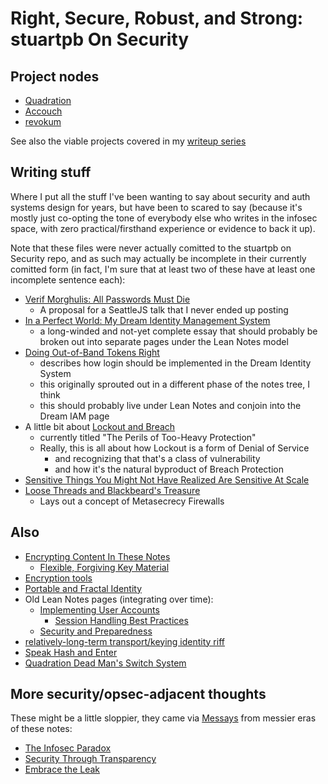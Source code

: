 # Right, Secure, Robust, and Strong: stuartpb On Security

## Project nodes

- [Quadration](0d93d812-6739-4142-9e16-d686e6df00ef.md)
- [Accouch](1ae14fdb-5356-456a-a12f-89513f3a50ef.md)
- [revokum](302bcc06-d1c2-4d95-83bc-b0dac2a949f2.md)

See also the viable projects covered in my [writeup series](f1403399-a887-4262-aac6-292035465eab.md)

## Writing stuff

Where I put all the stuff I've been wanting to say about security and auth systems design for years, but have been to scared to say (because it's mostly just co-opting the tone of everybody else who writes in the infosec space, with zero practical/firsthand experience or evidence to back it up).

Note that these files were never actually comitted to the stuartpb on Security repo, and as such may actually be incomplete in their currently comitted form (in fact, I'm sure that at least two of these have at least one incomplete sentence each):

- [Verif Morghulis: All Passwords Must Die](0d21bcbc-81b8-4950-af50-46a7a4343613.md)
  - A proposal for a SeattleJS talk that I never ended up posting
- [In a Perfect World: My Dream Identity Management System](3f7019fb-74ea-4de9-bfb1-3985e0b79482.md)
  - a long-winded and not-yet complete essay that should probably be broken out into separate pages under the Lean Notes model
- [Doing Out-of-Band Tokens Right](0072bc14-9ba6-4364-9762-4e3dcccf8a69.md)
  - describes how login should be implemented in the Dream Identity System
  - this originally sprouted out in a different phase of the notes tree, I think
  - this should probably live under Lean Notes and conjoin into the Dream IAM page
- A little bit about [Lockout and Breach](b3b63eda-ac0f-4b49-b48d-a3df1b8251cc.md)
  - currently titled "The Perils of Too-Heavy Protection"
  - Really, this is all about how Lockout is a form of Denial of Service
    - and recognizing that that's a class of vulnerability
    - and how it's the natural byproduct of Breach Protection
- [Sensitive Things You Might Not Have Realized Are Sensitive At Scale](88053124-144e-4e0f-922e-a97073a9030e.md)
- [Loose Threads and Blackbeard's Treasure](47d09240-6a5e-4955-9939-d8977d3bb2a2.md)
  - Lays out a concept of Metasecrecy Firewalls

## Also

- [Encrypting Content In These Notes](de39c59d-7091-4e34-84ff-9c25ceed1055.md)
  - [Flexible, Forgiving Key Material](bb8e736f-3c9d-4948-ad84-b81470a624b7.md)
- [Encryption tools](01711827-4e0c-49e2-a546-5317cb79a3a6.md)
- [Portable and Fractal Identity](64a52921-8c92-40bb-a0e5-16414cc96d18.md)
- Old Lean Notes pages (integrating over time):
  - [Implementing User Accounts](c6891500-92fd-4774-9a14-d734d99bbdb4.md)
    - [Session Handling Best Practices](51831897-f54f-4d8d-8e40-9a9b82a4b7ae.md)
  - [Security and Preparedness](8f0dbfcd-db75-4323-b8cc-3d8d1c8fef61.md)
- [relatively-long-term transport/keying identity riff](5bb0e461-f613-4386-8586-9f084953ffe8.md)
- [Speak Hash and Enter](8d8d90d0-fd73-4356-995c-8ab2013b8b13.md)
- [Quadration Dead Man's Switch System](ce518d8d-29e6-4eb7-885c-0d74bafcbf20.md)

## More security/opsec-adjacent thoughts

These might be a little sloppier, they came via [Messays](8f2359ae-186f-4878-b5e5-33f3c177e6fc.md) from messier eras of these notes:

- [The Infosec Paradox](27a6d6ad-9fd2-41f9-be2d-cd7ccaca3aa7.md)
- [Security Through Transparency](a9f862fd-2adc-4fe9-8a05-92fa5f7b4622.md)
- [Embrace the Leak](9333bdc8-9ff6-49f7-821e-c7b1da574096.md)
